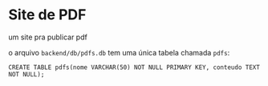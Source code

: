 # Site de PDF
um site pra publicar pdf

o arquivo `backend/db/pdfs.db` tem uma única tabela chamada `pdfs`:
```
CREATE TABLE pdfs(nome VARCHAR(50) NOT NULL PRIMARY KEY, conteudo TEXT NOT NULL);
```